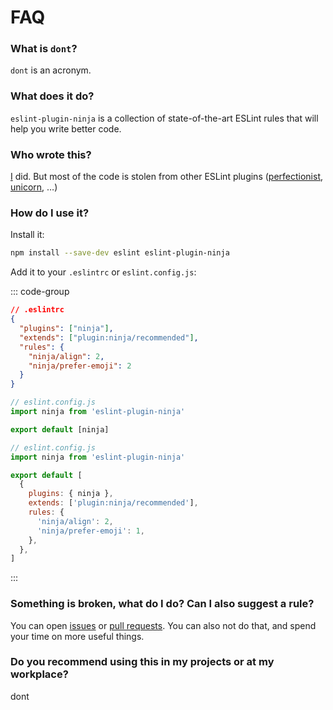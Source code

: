 # FAQ

### What is `dont`?

`dont` is an acronym.

### What does it do?

`eslint-plugin-ninja` is a collection of state-of-the-art ESLint rules that will
help you write better code.

### Who wrote this?

[I](https://github.com/lzear) did. But most of the code is stolen from other
ESLint plugins
([perfectionist](https://github.com/azat-io/eslint-plugin-perfectionist),
[unicorn](https://github.com/sindresorhus/eslint-plugin-unicorn), …)

### How do I use it?

Install it:

```sh
npm install --save-dev eslint eslint-plugin-ninja
```

Add it to your `.eslintrc` or `eslint.config.js`:

::: code-group

```json [.eslintrc]
// .eslintrc
{
  "plugins": ["ninja"],
  "extends": ["plugin:ninja/recommended"],
  "rules": {
    "ninja/align": 2,
    "ninja/prefer-emoji": 2
  }
}
```

```js [Flat config: eslint.config.js - recommended rules]
// eslint.config.js
import ninja from 'eslint-plugin-ninja'

export default [ninja]
```

```js [Flat config: eslint.config.js - custom rules]
// eslint.config.js
import ninja from 'eslint-plugin-ninja'

export default [
  {
    plugins: { ninja },
    extends: ['plugin:ninja/recommended'],
    rules: {
      'ninja/align': 2,
      'ninja/prefer-emoji': 1,
    },
  },
]
```

:::

### Something is broken, what do I do? Can I also suggest a rule?

You can open [issues](https://github.com/lzear/eslint-plugin-ninja/issues) or
[pull requests](https://github.com/lzear/eslint-plugin-ninja/pulls). You can
also not do that, and spend your time on more useful things.

### Do you recommend using this in my projects or at my workplace?

dont
